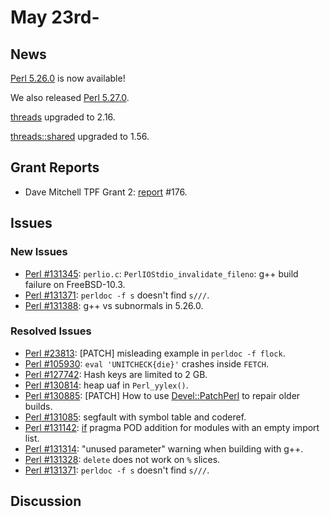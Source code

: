 # May 23rd-

## News

[Perl 5.26.0](http://nntp.perl.org/group/perl.perl5.porters/244573) is
now available!

We also released
[Perl 5.27.0](http://nntp.perl.org/group/perl.perl5.porters/244580).

[threads](http://metacpan.org/pod/threads) upgraded to 2.16.

[threads::shared](http://metacpan.org/pod/threads::shared) upgraded to
1.56.


## Grant Reports

* Dave Mitchell TPF Grant 2:
  [report](http://nntp.perl.org/group/perl.perl5.porters/244482)
  \#176.

## Issues

### New Issues

* [Perl #131345](http://rt.perl.org/Ticket/Display.html?id=131345):
  `perlio.c`: `PerlIOStdio_invalidate_fileno`: g++ build failure on
  FreeBSD-10.3.
* [Perl #131371](http://rt.perl.org/Ticket/Display.html?id=131371):
  `perldoc -f s` doesn't find `s///`.
* [Perl #131388](http://rt.perl.org/Ticket/Display.html?id=131388):
  g++ vs subnormals in 5.26.0.

### Resolved Issues

* [Perl #23813](http://rt.perl.org/Ticket/Display.html?id=23813):
  \[PATCH\] misleading example in `perldoc -f flock`.
* [Perl #105930](http://rt.perl.org/Ticket/Display.html?id=105930):
  `eval 'UNITCHECK{die}'` crashes inside `FETCH`.
* [Perl #127742](http://rt.perl.org/Ticket/Display.html?id=127742):
  Hash keys are limited to 2 GB.
* [Perl #130814](http://rt.perl.org/Ticket/Display.html?id=130814):
  heap uaf in `Perl_yylex()`.
* [Perl #130885](http://rt.perl.org/Ticket/Display.html?id=130885):
  \[PATCH\] How to use
  [Devel::PatchPerl](http://metacpan.org/pod/Devel::PatchPerl) to
  repair older builds.
* [Perl #131085](http://rt.perl.org/Ticket/Display.html?id=131085):
  segfault with symbol table and coderef.
* [Perl #131142](http://rt.perl.org/Ticket/Display.html?id=131142):
  [if](http://metacpan.org/pod/if) pragma POD addition for modules with
  an empty import list.
* [Perl #131314](http://rt.perl.org/Ticket/Display.html?id=131314):
  "unused parameter" warning when building with g++.
* [Perl #131328](http://rt.perl.org/Ticket/Display.html?id=131328):
  `delete` does not work on `%` slices.
* [Perl #131371](http://rt.perl.org/Ticket/Display.html?id=131371):
  `perldoc -f s` doesn't find `s///`.

## Discussion

